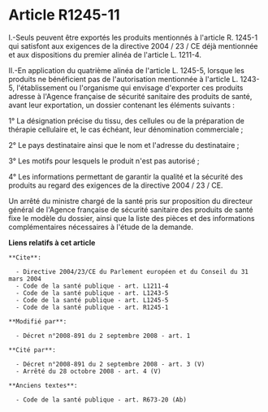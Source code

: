 # Article R1245-11

I.-Seuls peuvent être exportés les produits mentionnés à l'article R. 1245-1 qui satisfont aux exigences de la directive
2004 / 23 / CE déjà mentionnée et aux dispositions du premier alinéa de l'article L. 1211-4. 

II.-En application du quatrième alinéa de l'article L. 1245-5, lorsque les produits ne bénéficient pas de l'autorisation
mentionnée à l'article L. 1243-5, l'établissement ou l'organisme qui envisage d'exporter ces produits adresse à l'Agence
française de sécurité sanitaire des produits de santé, avant leur exportation, un dossier contenant les éléments suivants : 

1° La désignation précise du tissu, des cellules ou de la préparation de thérapie cellulaire et, le cas échéant, leur
dénomination commerciale ; 

2° Le pays destinataire ainsi que le nom et l'adresse du destinataire ; 

3° Les motifs pour lesquels le produit n'est pas autorisé ; 

4° Les informations permettant de garantir la qualité et la sécurité des produits au regard des exigences de la directive
2004 / 23 / CE. 

Un arrêté du ministre chargé de la santé pris sur proposition du directeur général de l'Agence française de sécurité
sanitaire des produits de santé fixe le modèle du dossier, ainsi que la liste des pièces et des informations complémentaires
nécessaires à l'étude de la demande.

**Liens relatifs à cet article**

	**Cite**:

	  - Directive 2004/23/CE du Parlement européen et du Conseil du 31 mars 2004
	  - Code de la santé publique - art. L1211-4
	  - Code de la santé publique - art. L1243-5
	  - Code de la santé publique - art. L1245-5
	  - Code de la santé publique - art. R1245-1

	**Modifié par**:

	  - Décret n°2008-891 du 2 septembre 2008 - art. 1

	**Cité par**:

	  - Décret n°2008-891 du 2 septembre 2008 - art. 3 (V)
	  - Arrêté du 28 octobre 2008 - art. 4 (V)

	**Anciens textes**:

	  - Code de la santé publique - art. R673-20 (Ab)
